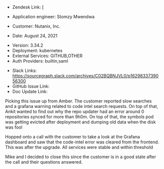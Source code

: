 


- Zendesk Link: [

- Application engineer: Stomzy Mwendwa
- Customer: Nutanix, Inc. <!-- Redact if this contains personally identifying information -->
- Date: August 24, 2021

<!-- Data populated from integration, speak to Ben Gordon or Michael Bali if not working -->
<!-- During Internal team trial, fill missing data manually (we are waiting for all data to sync) -->


- Version: 3.34.2​
- Deployment: kubernetes
- External Services: GITHUB,OTHER
- Auth Providers: builtin,saml



<!-- Data for application engineer manual entry -->
- Slack Links: https://sourcegraph.slack.com/archives/C02BQBNJVL0/p1629833739056300
- GitHub Issue Link:
- Doc Update Link:



Picking this issue up from Amber. The customer reported slow searches and a grafana warning related to code intel search requests. On top of that, Ankit wanted to find out why the repo updater had an error around 0 repositories synced for more than 9h0m. On top of that, the symbols pod was getting evicted after deployment and dumping old data when the disk was fool

Hopped onto a call with the customer to take a look at the Grafana dashboard and saw that the code-intel error was cleared from the frontend. This was after the upgrade. All services were stable and within threshold

Mike and I decided to close this since the customer is in a good state after the call and their questions answered.



<!-- Please redact keys, tokens, and personal identifying information -->


<!-- Once complete, upload a copy to https://github.com/sourcegraph/support-tools-internal/tree/main/resolved-tickets as a .md file -->
<!-- Name the file 2935.md -->

